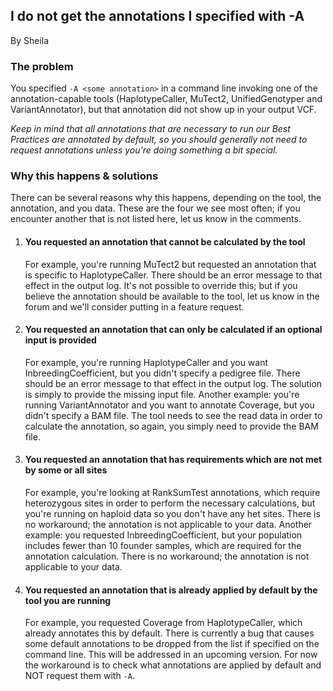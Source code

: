 ## I do not get the annotations I specified with -A

By Sheila

<h3>The problem</h3>

<p>You specified <code class="code codeInline" spellcheck="false">-A &lt;some annotation&gt;</code> in a command line invoking one of the annotation-capable tools (HaplotypeCaller, MuTect2, UnifiedGenotyper and VariantAnnotator), but that annotation did not show up in your output VCF.</p>

<p><em>Keep in mind that all annotations that are necessary to run our Best Practices are annotated by default, so you should generally not need to request annotations unless you're doing something a bit special.</em></p>

<h3>Why this happens &amp; solutions</h3>

<p>There can be several reasons why this happens, depending on the tool, the annotation, and you data. These are the four we see most often; if you encounter another that is not listed here, let us know in the comments.</p>

<ol><li><h4>You requested an annotation that cannot be calculated by the tool</h4>

<p>For example, you're running MuTect2 but requested an annotation that is specific to HaplotypeCaller. There should be an error message to that effect in the output log. It's not possible to override this; but if you believe the annotation should be available to the tool, let us know in the forum and we'll consider putting in a feature request.</p></li>
<li><h4>You requested an annotation that can only be calculated if an optional input is provided</h4>

<p>For example, you're running HaplotypeCaller and you want InbreedingCoefficient, but you didn't specify a pedigree file. There should be an error message to that effect in the output log. The solution is simply to provide the missing input file. Another example: you're running VariantAnnotator and you want to annotate Coverage, but you didn't specify a BAM file. The tool needs to see the read data in order to calculate the annotation, so again, you simply need to provide the BAM file.</p></li>
<li><h4>You requested an annotation that has requirements which are not met by some or all sites</h4>

<p>For example, you're looking at RankSumTest annotations, which require heterozygous sites in order to perform the necessary calculations, but you're running on haploid data so you don't have any het sites. There is no workaround; the annotation is not applicable to your data. Another example: you requested InbreedingCoefficient, but your population includes fewer than 10 founder samples, which are required for the annotation calculation. There is no workaround; the annotation is not applicable to your data.</p></li>
<li><h4>You requested an annotation that is already applied by default by the tool you are running</h4>

<p>For example, you requested Coverage from HaplotypeCaller, which already annotates this by default. There is currently a bug that causes some default annotations to be dropped from the list if specified on the command line. This will be addressed in an upcoming version. For now the workaround is to check what annotations are applied by default and NOT request them with <code class="code codeInline" spellcheck="false">-A</code>.</p></li>
</ol>